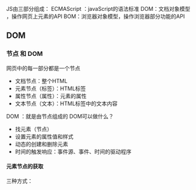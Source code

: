 JS由三部分组成：
ECMAScript ：javaScript的语法标准
DOM：文档对象模型 ，操作网页上元素的API
BOM：浏览器对象模型，操作浏览器部分功能的API

## DOM

### 节点 和 DOM
网页中的每一部分都是一个节点
- 文档节点：整个HTML
- 元素节点（标签）：HTML标签
- 属性节点（属性）：元素的属性
- 文本节点（文本）：HTML标签中的文本内容

DOM ：就是由节点组成的
DOM可以做什么？
- 找元素（节点）
- 设置元素的属性值和样式
- 动态的创建和删除元素
- 时间的触发响应：事件源、事件、时间的驱动程序

#### 元素节点的获取
三种方式：
